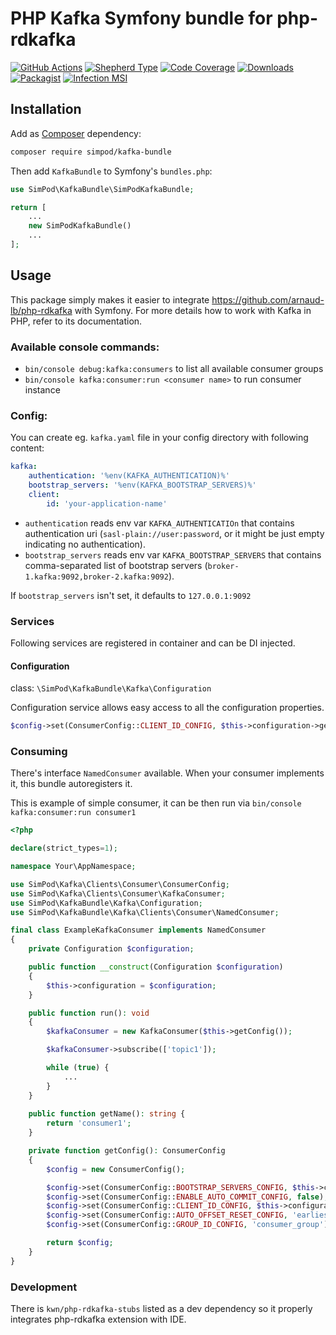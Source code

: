 # PHP Kafka Symfony bundle for php-rdkafka

[![GitHub Actions][GA Image]][GA Link]
[![Shepherd Type][Shepherd Image]][Shepherd Link]
[![Code Coverage][Coverage Image]][CodeCov Link]
[![Downloads][Downloads Image]][Packagist Link]
[![Packagist][Packagist Image]][Packagist Link]
[![Infection MSI][Infection Image]][Infection Link]

## Installation

Add as [Composer](https://getcomposer.org/) dependency:

```sh
composer require simpod/kafka-bundle
```

Then add `KafkaBundle` to Symfony's `bundles.php`:

```php
use SimPod\KafkaBundle\SimPodKafkaBundle;

return [
    ...
    new SimPodKafkaBundle()
    ...
];
```

## Usage

This package simply makes it easier to integrate https://github.com/arnaud-lb/php-rdkafka with Symfony. For more details how to work with Kafka in PHP, refer to its documentation.

### Available console commands:

- `bin/console debug:kafka:consumers` to list all available consumer groups
- `bin/console kafka:consumer:run <consumer name>` to run consumer instance

### Config:

You can create eg. `kafka.yaml` file in your config directory with following content:

```yaml
kafka:
    authentication: '%env(KAFKA_AUTHENTICATION)%'
    bootstrap_servers: '%env(KAFKA_BOOTSTRAP_SERVERS)%'
    client:
        id: 'your-application-name'
```

- `authentication` reads env var `KAFKA_AUTHENTICATIOn` that contains authentication uri (`sasl-plain://user:password`, or it might be just empty indicating no authentication).
- `bootstrap_servers` reads env var `KAFKA_BOOTSTRAP_SERVERS` that contains comma-separated list of bootstrap servers (`broker-1.kafka:9092,broker-2.kafka:9092`).

If `bootstrap_servers` isn't set, it defaults to `127.0.0.1:9092`

### Services

Following services are registered in container and can be DI injected.

#### Configuration

class: `\SimPod\KafkaBundle\Kafka\Configuration`

Configuration service allows easy access to all the configuration properties.

```php
$config->set(ConsumerConfig::CLIENT_ID_CONFIG, $this->configuration->getIdWithHostname());
```

### Consuming

There's interface `NamedConsumer` available. When your consumer implements it, this bundle autoregisters it.

This is example of simple consumer, it can be then run via `bin/console kafka:consumer:run consumer1`

```php
<?php

declare(strict_types=1);

namespace Your\AppNamespace;

use SimPod\Kafka\Clients\Consumer\ConsumerConfig;
use SimPod\Kafka\Clients\Consumer\KafkaConsumer;
use SimPod\KafkaBundle\Kafka\Configuration;
use SimPod\KafkaBundle\Kafka\Clients\Consumer\NamedConsumer;

final class ExampleKafkaConsumer implements NamedConsumer
{
    private Configuration $configuration;

    public function __construct(Configuration $configuration)
    {
        $this->configuration = $configuration;
    }

    public function run(): void
    {
        $kafkaConsumer = new KafkaConsumer($this->getConfig());

        $kafkaConsumer->subscribe(['topic1']);

        while (true) {
            ...
        }
    }
    
    public function getName(): string {
        return 'consumer1';    
    }

    private function getConfig(): ConsumerConfig
    {
        $config = new ConsumerConfig();

        $config->set(ConsumerConfig::BOOTSTRAP_SERVERS_CONFIG, $this->configuration->getBootstrapServers());
        $config->set(ConsumerConfig::ENABLE_AUTO_COMMIT_CONFIG, false);
        $config->set(ConsumerConfig::CLIENT_ID_CONFIG, $this->configuration->getClientIdWithHostname());
        $config->set(ConsumerConfig::AUTO_OFFSET_RESET_CONFIG, 'earliest');
        $config->set(ConsumerConfig::GROUP_ID_CONFIG, 'consumer_group');

        return $config;
    }
}

```

### Development

There is `kwn/php-rdkafka-stubs` listed as a dev dependency so it properly integrates php-rdkafka extension with IDE.

[GA Image]: https://github.com/simPod/PhpKafkaBundle/workflows/CI/badge.svg

[GA Link]: https://github.com/simPod/PhpKafkaBundle/actions?query=workflow%3A%22CI%22+branch%3Amaster

[Shepherd Image]: https://shepherd.dev/github/simPod/PhpKafkaBundle/coverage.svg

[Shepherd Link]: https://shepherd.dev/github/simPod/PhpKafkaBundle

[Coverage Image]: https://codecov.io/gh/simPod/PhpKafkaBundle/branch/master/graph/badge.svg

[CodeCov Link]: https://codecov.io/gh/simPod/PhpKafkaBundle/branch/master

[Downloads Image]: https://poser.pugx.org/simpod/kafka-bundle/d/total.svg

[Packagist Image]: https://poser.pugx.org/simpod/kafka-bundle/v/stable.svg

[Packagist Link]: https://packagist.org/packages/simpod/kafka-bundle

[Infection Image]: https://badge.stryker-mutator.io/github.com/simPod/PhpKafkaBundle/master

[Infection Link]: https://infection.github.io
